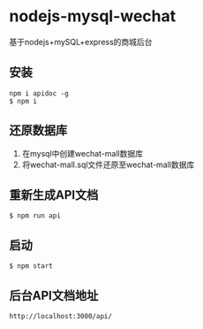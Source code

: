 # nodejs-mysql-wechat
基于nodejs+mySQL+express的商城后台

## 安装
`npm i apidoc -g`  
`$ npm i`
## 还原数据库
1. 在mysql中创建wechat-mall数据库
2. 将wechat-mall.sql文件还原至wechat-mall数据库 
## 重新生成API文档
`$ npm run api`
## 启动
`$ npm start`
## 后台API文档地址
`http://localhost:3000/api/`
